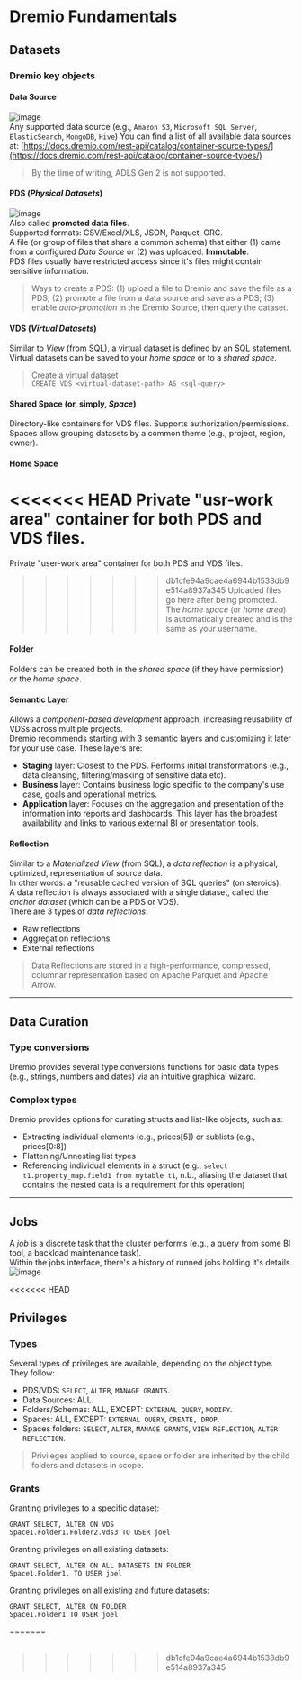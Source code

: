 # Dremio Fundamentals

## Datasets
### **Dremio key objects**
#### **Data Source**
![image](https://user-images.githubusercontent.com/79336695/134027305-4104597b-8d14-4ae4-b943-f6f098125add.png)<br/>
Any supported data source (e.g., `Amazon S3`, `Microsoft SQL Server`, `ElasticSearch`, `MongoDB`, `Hive`)
You can find a list of all available data sources at: [https://docs.dremio.com/rest-api/catalog/container-source-types/](https://docs.dremio.com/rest-api/catalog/container-source-types/)
> By the time of writing, ADLS Gen 2 is not supported.
#### **PDS** (*Physical Datasets*)
![image](https://user-images.githubusercontent.com/79336695/134026932-d1a2e349-370d-46d1-8e13-d727b49fe945.png)<br/>
Also called **promoted data files**.<br/>
Supported formats: CSV/Excel/XLS, JSON, Parquet, ORC.<br/>
A file (or group of files that share a common schema) that either (1) came from a configured *Data Source* or (2) was uploaded. **Immutable**.<br/>
PDS files usually have restricted access since it's files might contain sensitive information.<br/>
> Ways to create a PDS: (1) upload a file to Dremio and save the file as a PDS; (2) promote a file from a data source and save as a PDS; (3) enable *auto-promotion* in the Dremio Source, then query the dataset.
#### **VDS** (*Virtual Datasets*)
Similar to *View* (from SQL), a virtual dataset is defined by an SQL statement.<br/>
Virtual datasets can be saved to your *home space* or to a *shared space*.<br/>
> Create a virtual dataset<br/>
 `CREATE VDS <virtual-dataset-path> AS <sql-query>`<br/>
#### **Shared Space** (or, simply, *Space*)
Directory-like containers for VDS files. Supports authorization/permissions.<br/>
Spaces allow grouping datasets by a common theme (e.g., project, region, owner).<br/>
#### **Home Space**
<<<<<<< HEAD
Private "usr-work area" container for both PDS and VDS files.<br/>
=======
Private "user-work area" container for both PDS and VDS files.<br/>
>>>>>>> db1cfe94a9cae4a6944b1538db9e514a8937a345
Uploaded files go here after being promoted.<br/>
> The *home space* (or *home area*) is automatically created and is the same as your username.
#### **Folder**
Folders can be created both in the *shared space* (if they have permission) or the *home space*.
#### **Semantic Layer**
Allows a *component-based development* approach, increasing reusability of VDSs across multiple projects.<br/>
Dremio recommends starting with 3 semantic layers and customizing it later for your use case. These layers are:<br/>
- **Staging** layer: Closest to the PDS. Performs initial transformations (e.g., data cleansing, filtering/masking of sensitive data etc).<br/>
- **Business** layer: Contains business logic specific to the company's use case, goals and operational metrics.<br/>
- **Application** layer: Focuses on the aggregation and presentation of the information into reports and dashboards. This layer has the broadest availability and links to various external BI or presentation tools.<br/>
#### **Reflection**
Similar to a *Materialized View* (from SQL), a *data reflection* is a physical, optimized, representation of source data.<br/>
In other words: a "reusable cached version of SQL queries" (on steroids).<br/>
A data reflection is always associated with a single dataset, called the *anchor dataset* (which can be a PDS or VDS).<br/>
There are 3 types of *data reflections*:<br/>
- Raw reflections
- Aggregation reflections
- External reflections
> Data Reflections are stored in a high-performance, compressed, columnar representation based on Apache Parquet and Apache Arrow.<br/>

---

## **Data Curation**
### **Type conversions**
Dremio provides several type conversions functions for basic data types (e.g., strings, numbers and dates) via an intuitive graphical wizard.
### **Complex types**
Dremio provides options for curating structs and list-like objects, such as:
- Extracting individual elements (e.g., prices[5]) or sublists (e.g., prices[0:8])
- Flattening/Unnesting list types
- Referencing individual elements in a struct (e.g., `select t1.property_map.field1 from mytable t1`, n.b., aliasing the dataset that contains the nested data is a requirement for this operation)

---

## **Jobs**
A *job* is a discrete task that the cluster performs (e.g., a query from some BI tool, a backload maintenance task).<br/>
Within the jobs interface, there's a history of runned jobs holding it's details.<br/>
![image](https://user-images.githubusercontent.com/79336695/134071672-a2cc0110-5568-4045-a14a-b39fb9bcc416.png)

<<<<<<< HEAD
## **Privileges**
### Types
Several types of privileges are available, depending on the object type. They follow:<br/>
- PDS/VDS: `SELECT`, `ALTER`, `MANAGE GRANTS`.
- Data Sources: ALL.
- Folders/Schemas: ALL, EXCEPT: `EXTERNAL QUERY`, `MODIFY`.
- Spaces: ALL, EXCEPT: `EXTERNAL QUERY`, `CREATE, DROP`.
- Spaces folders: `SELECT`, `ALTER`, `MANAGE GRANTS`, `VIEW REFLECTION`, `ALTER REFLECTION`.
> Privileges applied to source, space or folder are inherited by the child folders and datasets in scope.
### Grants
Granting privileges to a specific dataset:<br/>
```
GRANT SELECT, ALTER ON VDS
Space1.Folder1.Folder2.Vds3 TO USER joel
```

Granting privileges on all existing datasets:<br/>
```
GRANT SELECT, ALTER ON ALL DATASETS IN FOLDER
Space1.Folder1. TO USER joel
```

Granting privileges on all existing and future datasets:<br/>
```
GRANT SELECT, ALTER ON FOLDER
Space1.Folder1 TO USER joel
```
=======
##
>>>>>>> db1cfe94a9cae4a6944b1538db9e514a8937a345

